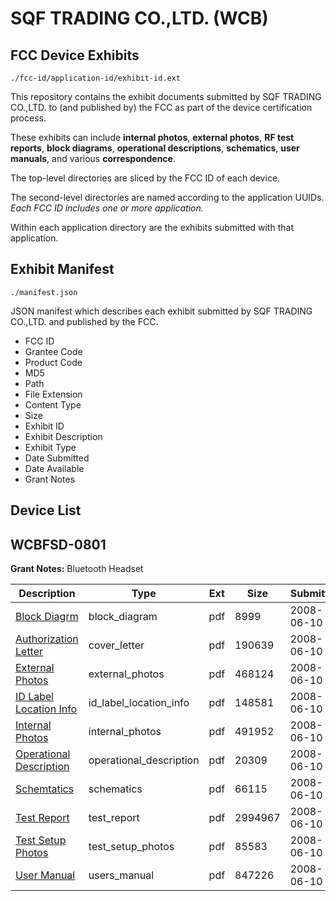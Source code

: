 # SQF TRADING CO.,LTD. (WCB)
## FCC Device Exhibits

```
./fcc-id/application-id/exhibit-id.ext
```

This repository contains the exhibit documents submitted by SQF TRADING CO.,LTD. to (and published by) the FCC as part of the device certification process.

These exhibits can include **internal photos**, **external photos**, **RF test reports**, **block diagrams**, **operational descriptions**, **schematics**, **user manuals**, and various **correspondence**.

The top-level directories are sliced by the FCC ID of each device.

The second-level directories are named according to the application UUIDs. *Each FCC ID includes one or more application.*

Within each application directory are the exhibits submitted with that application. 

## Exhibit Manifest

```
./manifest.json
```

JSON manifest which describes each exhibit submitted by SQF TRADING CO.,LTD. and published by the FCC.

- FCC ID
- Grantee Code
- Product Code
- MD5
- Path
- File Extension
- Content Type
- Size
- Exhibit ID
- Exhibit Description
- Exhibit Type
- Date Submitted
- Date Available
- Grant Notes

## Device List
## WCBFSD-0801
**Grant Notes:** Bluetooth Headset

| Description | Type | Ext | Size | Submitted | Available |
| ----------- | ---- | --- | ---- | --------- | --------- |
| [Block Diagrm](WCBFSD-0801/2d7e276936473de8b555f21118520c14/953363.pdf) | block_diagram | pdf | 8999 | 2008-06-10 | 2008-06-10 |
| [Authorization Letter](WCBFSD-0801/2d7e276936473de8b555f21118520c14/953362.pdf) | cover_letter | pdf | 190639 | 2008-06-10 | 2008-06-10 |
| [External Photos](WCBFSD-0801/2d7e276936473de8b555f21118520c14/953364.pdf) | external_photos | pdf | 468124 | 2008-06-10 | 2008-06-10 |
| [ID Label Location Info](WCBFSD-0801/2d7e276936473de8b555f21118520c14/953367.pdf) | id_label_location_info | pdf | 148581 | 2008-06-10 | 2008-06-10 |
| [Internal Photos](WCBFSD-0801/2d7e276936473de8b555f21118520c14/953366.pdf) | internal_photos | pdf | 491952 | 2008-06-10 | 2008-06-10 |
| [Operational Description](WCBFSD-0801/2d7e276936473de8b555f21118520c14/953368.pdf) | operational_description | pdf | 20309 | 2008-06-10 | 2008-06-10 |
| [Schemtatics](WCBFSD-0801/2d7e276936473de8b555f21118520c14/953365.pdf) | schematics | pdf | 66115 | 2008-06-10 | 2008-06-10 |
| [Test Report](WCBFSD-0801/2d7e276936473de8b555f21118520c14/953369.pdf) | test_report | pdf | 2994967 | 2008-06-10 | 2008-06-10 |
| [Test Setup Photos](WCBFSD-0801/2d7e276936473de8b555f21118520c14/953370.pdf) | test_setup_photos | pdf | 85583 | 2008-06-10 | 2008-06-10 |
| [User Manual](WCBFSD-0801/2d7e276936473de8b555f21118520c14/953371.pdf) | users_manual | pdf | 847226 | 2008-06-10 | 2008-06-10 |
